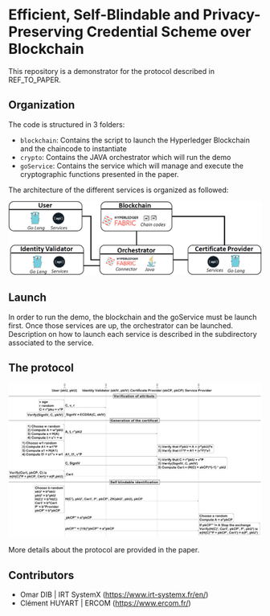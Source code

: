# Efficient, Self-Blindable and Privacy-Preserving Credential Scheme over Blockchain

This repository is a demonstrator for the protocol described in REF_TO_PAPER.

## Organization

The code is structured in 3 folders:
- ```blockchain```: Contains the script to launch the Hyperledger Blockchain and the chaincode to instantiate
- ```crypto```: Contains the JAVA orchestrator which will run the demo
- ```goService```: Contains the service which will manage and execute the cryptographic functions presented in the paper.

The architecture of the different services is organized as followed:


![Architecture](images/Architecture.png)

## Launch

In order to run the demo, the blockchain and the goService must be launch first. Once those services are up, the orchestrator can be launched.
Description on how to launch each service is described in the subdirectory associated to the service.

## The protocol

![Protocol](images/sequence.png)

More details about the protocol are provided in the paper.

## Contributors

- Omar DIB | IRT SystemX (https://www.irt-systemx.fr/en/)
- Clément HUYART | ERCOM (https://www.ercom.fr/)
